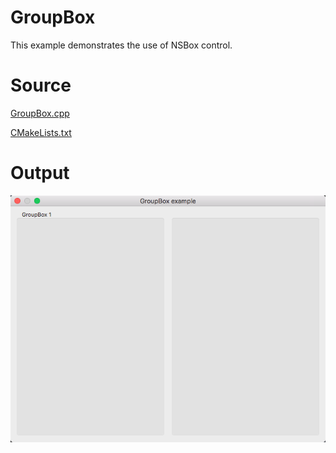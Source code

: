 # GroupBox

This example demonstrates the use of NSBox control.

# Source

[GroupBox.cpp](./GroupBox.cpp)

[CMakeLists.txt](./CMakeLists.txt)

# Output

![GitHub Logo](../../docs/Pictures/GroupBox.png)
